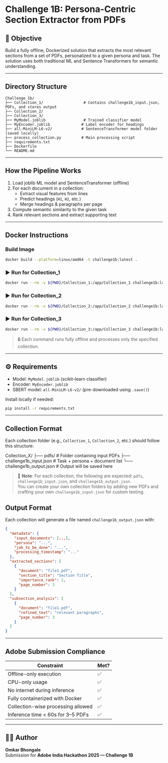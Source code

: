 # Challenge 1B: Persona-Centric Section Extractor from PDFs

## 🧠 Objective
Build a fully offline, Dockerized solution that extracts the most relevant sections from a set of PDFs, personalized to a given persona and task. The solution uses both traditional ML and Sentence Transformers for semantic understanding.

---

##  Directory Structure

```
Challenge_1b/
├── Collection_1/                  # Contains challenge1b_input.json, PDFs, and stores output
├── Collection_2/
├── Collection_3/
├── MyModel.joblib                 # Trained classifier model
├── MyEncoder.joblib              # Label encoder for headings
├── all-MiniLM-L6-v2/             # SentenceTransformer model folder (saved locally)
├── process_collection.py         # Main processing script
├── requirements.txt
├── Dockerfile
└── README.md
```

---

##  How the Pipeline Works

1. Load joblib ML model and SentenceTransformer (offline)
2. For each document in a collection:
   - Extract visual features from lines
   - Predict headings (`H1`, `H2`, etc.)
   - Merge headings & paragraphs per page
3. Compute semantic similarity to the given task
4. Rank relevant sections and extract supporting text

---

##  Docker Instructions

###  Build Image

```bash
docker build --platform=linux/amd64 -t challenge1b:latest .
```

### ▶️ Run for Collection_1

```bash
docker run --rm -v ${PWD}/Collection_1:/app/Collection_1 challenge1b:latest python process_collection.py Collection_1
```

### ▶️ Run for Collection_2

```bash
docker run --rm -v ${PWD}/Collection_2:/app/Collection_2 challenge1b:latest python process_collection.py Collection_2
```

### ▶️ Run for Collection_3

```bash
docker run --rm -v ${PWD}/Collection_3:/app/Collection_3 challenge1b:latest python process_collection.py Collection_3
```

> 🔒 Each command runs fully offline and processes only the specified collection.

---

## ⚙️ Requirements

- Model: `MyModel.joblib` (scikit-learn classifier)
- Encoder: `MyEncoder.joblib`
- SBERT model: `all-MiniLM-L6-v2/` (pre-downloaded using `.save()`)

Install locally if needed:
```bash
pip install -r requirements.txt
```

---

##  Collection Format

Each collection folder (e.g., `Collection_1`, `Collection_2`, etc.) should follow this structure:

Collection_X/
├── pdfs/ # Folder containing input PDFs
├── challenge1b_input.json # Task + persona + document list
└── challenge1b_output.json # Output will be saved here


> 📝 **Note**: For each collection, the following are expected: `pdfs`, `challenge1b_input.json`, and `challenge1b_output.json`.  
> You can create your own collection folders by adding new PDFs and crafting your own `challenge1b_input.json` for custom testing.




##  Output Format

Each collection will generate a file named `challenge1b_output.json` with:
```json
{
  "metadata": {
    "input_documents": [...],
    "persona": "...",
    "job_to_be_done": "...",
    "processing_timestamp": "..."
  },
  "extracted_sections": [
    {
      "document": "file1.pdf",
      "section_title": "Section Title",
      "importance_rank": 1,
      "page_number": 3
    }
  ],
  "subsection_analysis": [
    {
      "document": "file1.pdf",
      "refined_text": "relevant paragraphs",
      "page_number": 3
    }
  ]
}
```

---

##  Adobe Submission Compliance

| Constraint                            | Met? |
|--------------------------------------|------|
| Offline-only execution               | ✅   |
| CPU-only usage                       | ✅   |
| No internet during inference         | ✅   |
| Fully containerized with Docker      | ✅   |
| Collection-wise processing allowed   | ✅   |
| Inference time < 60s for 3–5 PDFs    | ✅   |

---

## 👨‍💻 Author
**Omkar Bhongale**  
Submission for **Adobe India Hackathon 2025 — Challenge 1B**
